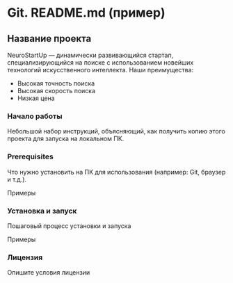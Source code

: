 # Git. README.md (пример)
## Название проекта
NeuroStartUp — динамически развивающийся стартап, специализирующийся на поиске с использованием новейших технологий искусственного интеллекта. Наши преимущества:
  * Высокая точность поиска
  * Высокая скорость поиска
  * Низкая цена

### Начало работы
Небольшой набор инструкций, объясняющий, как получить копию этого проекта для запуска на локальном ПК.

### Prerequisites
Что нужно установить на ПК для использования (например: Git, браузер и т.д.).

Примеры
### Установка и запуск
Пошаговый процесс установки и запуска

Примеры
### Лицензия
Опишите условия лицензии
